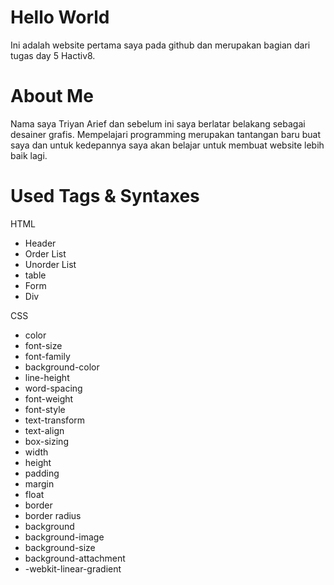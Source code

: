 # Hello World
Ini adalah website pertama saya pada github dan merupakan bagian dari tugas day 5 Hactiv8.

# About Me
Nama saya Triyan Arief dan sebelum ini saya berlatar belakang sebagai desainer grafis. Mempelajari programming merupakan tantangan baru buat saya dan untuk kedepannya saya akan belajar untuk membuat website lebih baik lagi.

# Used Tags & Syntaxes
HTML

- Header
- Order List
- Unorder List
- table
- Form
- Div

CSS

- color
- font-size
- font-family
- background-color
- line-height
- word-spacing
- font-weight
- font-style
- text-transform
- text-align
- box-sizing
- width
- height
- padding
- margin
- float
- border
- border radius
- background
- background-image
- background-size
- background-attachment
- -webkit-linear-gradient
